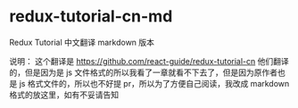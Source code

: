 # redux-tutorial-cn-md
Redux Tutorial 中文翻译 markdown 版本

说明： 这个翻译是 https://github.com/react-guide/redux-tutorial-cn 他们翻译的，但是因为是 js 文件格式的所以我看了一章就看不下去了，但是因为原作者也是 js 格式文件的，所以也不好提 pr，所以为了方便自己阅读，我改成 markdown 格式的放这里，如有不妥请告知
